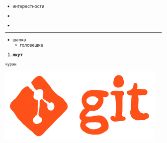 + интерестности
- 
* 

---
* шапка
  * головешка
1. ***якут***

~~~
чуран
~~~

![гифка гит](/assets/giphy.gif) 

